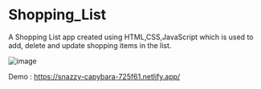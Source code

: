 # Shopping_List
A Shopping List app created using HTML,CSS,JavaScript which is used to add, delete and update shopping items in the list.

![image](https://github.com/thiruvazhidhinesh/Shopping_List/assets/111569436/a8cf73a3-be4a-411c-a939-efdfc2cd1277)

Demo : https://snazzy-capybara-725f61.netlify.app/
